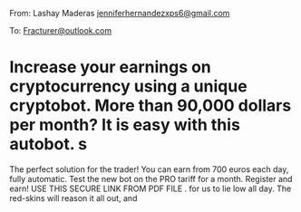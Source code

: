 From: Lashay Maderas <jenniferhernandezxps6@gmail.com>

To: Fracturer@outlook.com

# Increase your earnings on cryptocurrency using a unique cryptobot. More than 90,000 dollars per month? It is easy with this autobot. s
The perfect solution for the trader!
You can earn from 700 euros each day, fully automatic.
Test the new bot on the PRO tariff for a month. 
Register and earn! 
USE THIS SECURE LINK FROM PDF FILE
  .
for us to lie low all day. The red-skins will reason it all out, and
